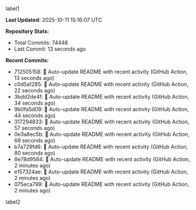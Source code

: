 
label1 
<!-- ACTIVITY_START -->
**Last Updated:** 2025-10-11 15:16:07 UTC

**Repository Stats:**
- Total Commits: 74448
- Last Commit: 13 seconds ago

**Recent Commits:**
- 712505158: 🤖 Auto-update README with recent activity (GitHub Action, 13 seconds ago)
- c0d5a1285: 🤖 Auto-update README with recent activity (GitHub Action, 22 seconds ago)
- 3bdd2de4f: 🤖 Auto-update README with recent activity (GitHub Action, 34 seconds ago)
- 9b0fa5d09: 🤖 Auto-update README with recent activity (GitHub Action, 44 seconds ago)
- 317294833: 🤖 Auto-update README with recent activity (GitHub Action, 57 seconds ago)
- 0e3a8ec5b: 🤖 Auto-update README with recent activity (GitHub Action, 69 seconds ago)
- b7a729fd6: 🤖 Auto-update README with recent activity (GitHub Action, 80 seconds ago)
- 8e78d9584: 🤖 Auto-update README with recent activity (GitHub Action, 2 minutes ago)
- e157324ae: 🤖 Auto-update README with recent activity (GitHub Action, 2 minutes ago)
- 075eca799: 🤖 Auto-update README with recent activity (GitHub Action, 2 minutes ago)
<!-- ACTIVITY_END -->

label2
